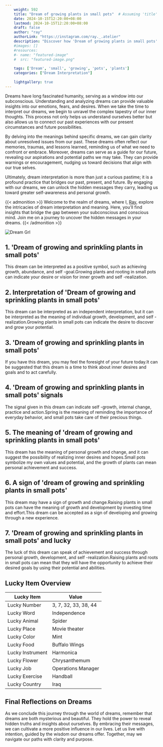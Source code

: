 ```yaml
---
    weight: 592
    title: "Dream of growing plants in small pots"  # Assuming 'title' column exists
    date: 2024-10-15T12:20:00+08:00
    lastmod: 2024-10-15T12:20:00+08:00
    draft: false
    author: "ray"
    authorLink: "https://instagram.com/ray._.atelier"
    description: "Discover how 'Dream of growing plants in small pots' can interpret your future and uncover its significant meanings in your life."
    #images: []
    #resources:
    #- name: "featured-image"
    #  src: "featured-image.png"
    
    tags: ['Dream', 'small', 'growing', 'pots', 'plants']
    categories: ["Dream Interpretation"]
    
    lightgallery: true
---
```

    
Dreams have long fascinated humanity, serving as a window into our subconscious. Understanding and analyzing dreams can provide valuable insights into our emotions, fears, and desires. When we take the time to interpret our dreams, we begin to unravel the complex tapestry of our inner thoughts. This process not only helps us understand ourselves better but also allows us to connect our past experiences with our present circumstances and future possibilities.

By delving into the meanings behind specific dreams, we can gain clarity about unresolved issues from our past. These dreams often reflect our memories, traumas, and lessons learned, reminding us of what we need to confront or embrace. Moreover, dreams can serve as a guide for our future, revealing our aspirations and potential paths we may take. They can provide warnings or encouragement, nudging us toward decisions that align with our true selves.

Ultimately, dream interpretation is more than just a curious pastime; it is a profound practice that bridges our past, present, and future. By engaging with our dreams, we can unlock the hidden messages they carry, leading us toward greater self-awareness and personal growth.

{{< admonition >}}
Welcome to the realm of dreams, where I, [Ray](https://instagram.com/ray._.atelier), explore the intricacies of dream interpretation and meaning. Here, you’ll find insights that bridge the gap between your subconscious and conscious mind. Join me on a journey to uncover the hidden messages in your dreams.
{{< /admonition >}}

![Dream Grl](https://cdn.pixabay.com/photo/2017/11/02/03/35/gothic-2910057_1280.jpg "Dream Grl")

## 1. 'Dream of growing and sprinkling plants in small pots'
This dream can be interpreted as a positive symbol, such as achieving growth, abundance, and self -goal.Growing plants and rooting in small pots can indicate your desire or vision for inner growth and self -realization.

## 2. Interpretation of 'Dream of growing and sprinkling plants in small pots'
This dream can be interpreted as an independent interpretation, but it can be interpreted as the meaning of individual growth, development, and self -realization.Growing plants in small pots can indicate the desire to discover and grow your potential.

## 3. 'Dream of growing and sprinkling plants in small pots'
If you have this dream, you may feel the foresight of your future today.It can be suggested that this dream is a time to think about inner desires and goals and to act carefully.

## 4. 'Dream of growing and sprinkling plants in small pots' signals
The signal given in this dream can indicate self -growth, internal change, practice and action.Spring is the meaning of reminding the importance of everyday behavior, and small pots take care of their precious things.

## 5. The meaning of 'dream of growing and sprinkling plants in small pots'
This dream has the meaning of personal growth and change, and it can suggest the possibility of realizing inner desires and hopes.Small pots symbolize my own values and potential, and the growth of plants can mean personal achievement and success.

## 6. A sign of 'dream of growing and sprinkling plants in small pots'
This dream may have a sign of growth and change.Raising plants in small pots can have the meaning of growth and development by investing time and effort.This dream can be accepted as a sign of developing and growing through a new experience.

## 7. 'Dream of growing and sprinkling plants in small pots' and lucky
The luck of this dream can speak of achievement and success through personal growth, development, and self -realization.Raising plants and roots in small pots can mean that they will have the opportunity to achieve their desired goals by using their potential and abilities.

## Lucky Item Overview
| Lucky Item          | Value              |
|---------------|--------------------|
| Lucky Number        | 3, 7, 32, 33, 38, 44  |
| Lucky Word          | Independence |
| Lucky Animal        | Spider |
| Lucky Place         | Movie theater     |
| Lucky Color         | Mint     |
| Lucky Food          | Buffalo Wings      |
| Lucky Instrument    | Harmonica |
| Lucky Flower        | Chrysanthemum    |
| Lucky Job           | Operations Manager       |
| Lucky Exercise      | Handball  |
| Lucky Country       | Iraq    |


##  Final Reflections on Dreams

As we conclude this journey through the world of dreams, remember that dreams are both mysterious and beautiful. They hold the power to reveal hidden truths and insights about ourselves. By embracing their messages, we can cultivate a more positive influence in our lives. Let us live with intention, guided by the wisdom our dreams offer. Together, may we navigate our paths with clarity and purpose.
